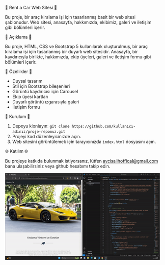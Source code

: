 🚀  Rent a Car Web Sitesi 🚀 

Bu proje, bir araç kiralama işi için tasarlanmış basit bir web sitesi şablonudur. Web sitesi, anasayfa, hakkımızda, ekibimiz, galeri ve iletişim gibi bölümleri içerir.


 🌟  Açıklama  🌟 

Bu proje, HTML, CSS ve Bootstrap 5 kullanılarak oluşturulmuş, bir araç kiralama işi için tasarlanmış bir duyarlı web sitesidir. Anasayfa, bir kaydırıcıyla birlikte, hakkımızda, ekip üyeleri, galeri ve iletişim formu gibi bölümleri içerir.

 🌟  Özellikler  🌟 

- Duysal tasarım
- Stil için Bootstrap bileşenleri
- Görüntü kaydırıcısı için Carousel
- Ekip üyesi kartları
- Duyarlı görüntü ızgarasıyla galeri
- İletişim formu


 🌟  Kurulum  🌟 

1. Depoyu klonlayın: `git clone https://github.com/kullanıcı-adınız/proje-reponuz.git`
2. Projeyi kod düzenleyicinizde açın.
3. Web sitesini görüntülemek için tarayıcınızda `index.html` dosyasını açın.



🌐 Katılım 🌐

Bu projeye katkıda bulunmak istiyorsanız, lütfen avcisalihoffical@gmail.com bana ulaşabilirsiniz veya github hesabımı takip edin.

![](boostrap.gif)
